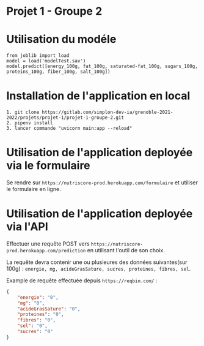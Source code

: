 # Projet 1 - Groupe 2



# Utilisation du modéle

`from joblib import load` \
`model = load('modelTest.sav')` \
`model.predict([energy_100g, fat_100g, saturated-fat_100g, sugars_100g, proteins_100g, fiber_100g, salt_100g])` 


# Installation de l'application en local

`1. git clone https://gitlab.com/simplon-dev-ia/grenoble-2021-2022/projets/projet-1/projet-1-groupe-2.git` \
`2. pipenv install` \
`3. lancer commande "uvicorn main:app --reload"` 

# Utilisation de l'application deployée via le formulaire

Se rendre sur `https://nutriscore-prod.herokuapp.com/formulaire` et utiliser le formulaire en ligne.

# Utilisation de l'application deployée via l'API

Effectuer une requête POST vers `https://nutriscore-prod.herokuapp.com/prediction` en utilisant l'outil de son choix.

La requête devra contenir une ou plusieures des données suivantes(sur 100g) : `energie, mg, acideGrasSature, sucres, proteines, fibres, sel`.

Example de requête effectuée depuis `https://reqbin.com/` : 

```json
{
	"energie": "0",
	"mg": "0",
	"acideGrasSature": "0",
	"proteines": "0",
	"fibres": "0",
	"sel": "0",
	"sucres": "0"
}
```
